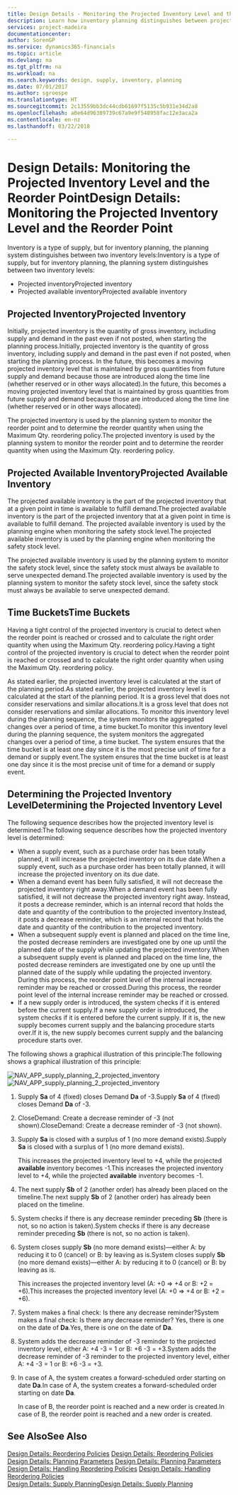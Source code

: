 ```yaml
---
title: Design Details - Monitoring the Projected Inventory Level and the Reorder Point | Microsoft Docs
description: Learn how inventory planning distinguishes between projected inventory and projected available inventory levels.
services: project-madeira
documentationcenter: 
author: SorenGP
ms.service: dynamics365-financials
ms.topic: article
ms.devlang: na
ms.tgt_pltfrm: na
ms.workload: na
ms.search.keywords: design, supply, inventory, planning
ms.date: 07/01/2017
ms.author: sgroespe
ms.translationtype: HT
ms.sourcegitcommit: 2c13559bb3dc44cdb61697f5135c5b931e34d2a8
ms.openlocfilehash: a0e64d96389739c67a9e9f548958fac12e3aca2a
ms.contentlocale: en-nz
ms.lasthandoff: 03/22/2018

---
```

# <a name="design-details-monitoring-the-projected-inventory-level-and-the-reorder-point"></a><span data-ttu-id="c6b02-103">Design Details: Monitoring the Projected Inventory Level and the Reorder Point</span><span class="sxs-lookup"><span data-stu-id="c6b02-103">Design Details: Monitoring the Projected Inventory Level and the Reorder Point</span></span>
<span data-ttu-id="c6b02-104">Inventory is a type of supply, but for inventory planning, the planning system distinguishes between two inventory levels:</span><span class="sxs-lookup"><span data-stu-id="c6b02-104">Inventory is a type of supply, but for inventory planning, the planning system distinguishes between two inventory levels:</span></span>  

* <span data-ttu-id="c6b02-105">Projected inventory</span><span class="sxs-lookup"><span data-stu-id="c6b02-105">Projected inventory</span></span>  
* <span data-ttu-id="c6b02-106">Projected available inventory</span><span class="sxs-lookup"><span data-stu-id="c6b02-106">Projected available inventory</span></span>  

## <a name="projected-inventory"></a><span data-ttu-id="c6b02-107">Projected Inventory</span><span class="sxs-lookup"><span data-stu-id="c6b02-107">Projected Inventory</span></span>  
<span data-ttu-id="c6b02-108">Initially, projected inventory is the quantity of gross inventory, including supply and demand in the past even if not posted, when starting the planning process.</span><span class="sxs-lookup"><span data-stu-id="c6b02-108">Initially, projected inventory is the quantity of gross inventory, including supply and demand in the past even if not posted, when starting the planning process.</span></span> <span data-ttu-id="c6b02-109">In the future, this becomes a moving projected inventory level that is maintained by gross quantities from future supply and demand because those are introduced along the time line (whether reserved or in other ways allocated).</span><span class="sxs-lookup"><span data-stu-id="c6b02-109">In the future, this becomes a moving projected inventory level that is maintained by gross quantities from future supply and demand because those are introduced along the time line (whether reserved or in other ways allocated).</span></span>  

<span data-ttu-id="c6b02-110">The projected inventory is used by the planning system to monitor the reorder point and to determine the reorder quantity when using the Maximum Qty. reordering policy.</span><span class="sxs-lookup"><span data-stu-id="c6b02-110">The projected inventory is used by the planning system to monitor the reorder point and to determine the reorder quantity when using the Maximum Qty. reordering policy.</span></span>  

## <a name="projected-available-inventory"></a><span data-ttu-id="c6b02-111">Projected Available Inventory</span><span class="sxs-lookup"><span data-stu-id="c6b02-111">Projected Available Inventory</span></span>  
<span data-ttu-id="c6b02-112">The projected available inventory is the part of the projected inventory that at a given point in time is available to fulfill demand.</span><span class="sxs-lookup"><span data-stu-id="c6b02-112">The projected available inventory is the part of the projected inventory that at a given point in time is available to fulfill demand.</span></span> <span data-ttu-id="c6b02-113">The projected available inventory is used by the planning engine when monitoring the safety stock level.</span><span class="sxs-lookup"><span data-stu-id="c6b02-113">The projected available inventory is used by the planning engine when monitoring the safety stock level.</span></span>  

<span data-ttu-id="c6b02-114">The projected available inventory is used by the planning system to monitor the safety stock level, since the safety stock must always be available to serve unexpected demand.</span><span class="sxs-lookup"><span data-stu-id="c6b02-114">The projected available inventory is used by the planning system to monitor the safety stock level, since the safety stock must always be available to serve unexpected demand.</span></span>  

## <a name="time-buckets"></a><span data-ttu-id="c6b02-115">Time Buckets</span><span class="sxs-lookup"><span data-stu-id="c6b02-115">Time Buckets</span></span>  
<span data-ttu-id="c6b02-116">Having a tight control of the projected inventory is crucial to detect when the reorder point is reached or crossed and to calculate the right order quantity when using the Maximum Qty. reordering policy.</span><span class="sxs-lookup"><span data-stu-id="c6b02-116">Having a tight control of the projected inventory is crucial to detect when the reorder point is reached or crossed and to calculate the right order quantity when using the Maximum Qty. reordering policy.</span></span>  

<span data-ttu-id="c6b02-117">As stated earlier, the projected inventory level is calculated at the start of the planning period.</span><span class="sxs-lookup"><span data-stu-id="c6b02-117">As stated earlier, the projected inventory level is calculated at the start of the planning period.</span></span> <span data-ttu-id="c6b02-118">It is a gross level that does not consider reservations and similar allocations.</span><span class="sxs-lookup"><span data-stu-id="c6b02-118">It is a gross level that does not consider reservations and similar allocations.</span></span> <span data-ttu-id="c6b02-119">To monitor this inventory level during the planning sequence, the system monitors the aggregated changes over a period of time, a time bucket.</span><span class="sxs-lookup"><span data-stu-id="c6b02-119">To monitor this inventory level during the planning sequence, the system monitors the aggregated changes over a period of time, a time bucket.</span></span> <span data-ttu-id="c6b02-120">The system ensures that the time bucket is at least one day since it is the most precise unit of time for a demand or supply event.</span><span class="sxs-lookup"><span data-stu-id="c6b02-120">The system ensures that the time bucket is at least one day since it is the most precise unit of time for a demand or supply event.</span></span>  

## <a name="determining-the-projected-inventory-level"></a><span data-ttu-id="c6b02-121">Determining the Projected Inventory Level</span><span class="sxs-lookup"><span data-stu-id="c6b02-121">Determining the Projected Inventory Level</span></span>  
<span data-ttu-id="c6b02-122">The following sequence describes how the projected inventory level is determined:</span><span class="sxs-lookup"><span data-stu-id="c6b02-122">The following sequence describes how the projected inventory level is determined:</span></span>  

* <span data-ttu-id="c6b02-123">When a supply event, such as a purchase order has been totally planned, it will increase the projected inventory on its due date.</span><span class="sxs-lookup"><span data-stu-id="c6b02-123">When a supply event, such as a purchase order has been totally planned, it will increase the projected inventory on its due date.</span></span>  
* <span data-ttu-id="c6b02-124">When a demand event has been fully satisfied, it will not decrease the projected inventory right away.</span><span class="sxs-lookup"><span data-stu-id="c6b02-124">When a demand event has been fully satisfied, it will not decrease the projected inventory right away.</span></span> <span data-ttu-id="c6b02-125">Instead, it posts a decrease reminder, which is an internal record that holds the date and quantity of the contribution to the projected inventory.</span><span class="sxs-lookup"><span data-stu-id="c6b02-125">Instead, it posts a decrease reminder, which is an internal record that holds the date and quantity of the contribution to the projected inventory.</span></span>  
* <span data-ttu-id="c6b02-126">When a subsequent supply event is planned and placed on the time line, the posted decrease reminders are investigated one by one up until the planned date of the supply while updating the projected inventory.</span><span class="sxs-lookup"><span data-stu-id="c6b02-126">When a subsequent supply event is planned and placed on the time line, the posted decrease reminders are investigated one by one up until the planned date of the supply while updating the projected inventory.</span></span> <span data-ttu-id="c6b02-127">During this process, the reorder point level of the internal increase reminder may be reached or crossed.</span><span class="sxs-lookup"><span data-stu-id="c6b02-127">During this process, the reorder point level of the internal increase reminder may be reached or crossed.</span></span>  
* <span data-ttu-id="c6b02-128">If a new supply order is introduced, the system checks if it is entered before the current supply.</span><span class="sxs-lookup"><span data-stu-id="c6b02-128">If a new supply order is introduced, the system checks if it is entered before the current supply.</span></span> <span data-ttu-id="c6b02-129">If it is, the new supply becomes current supply and the balancing procedure starts over.</span><span class="sxs-lookup"><span data-stu-id="c6b02-129">If it is, the new supply becomes current supply and the balancing procedure starts over.</span></span>  

<span data-ttu-id="c6b02-130">The following shows a graphical illustration of this principle:</span><span class="sxs-lookup"><span data-stu-id="c6b02-130">The following shows a graphical illustration of this principle:</span></span>  

<span data-ttu-id="c6b02-131">![](media/nav_app_supply_planning_2_projected_inventory.png "NAV_APP_supply_planning_2_projected_inventory")</span><span class="sxs-lookup"><span data-stu-id="c6b02-131">![](media/nav_app_supply_planning_2_projected_inventory.png "NAV_APP_supply_planning_2_projected_inventory")</span></span>  

1. <span data-ttu-id="c6b02-132">Supply **Sa** of 4 (fixed) closes Demand **Da** of -3.</span><span class="sxs-lookup"><span data-stu-id="c6b02-132">Supply **Sa** of 4 (fixed) closes Demand **Da** of -3.</span></span>  
2. <span data-ttu-id="c6b02-133">CloseDemand: Create a decrease reminder of -3 (not shown).</span><span class="sxs-lookup"><span data-stu-id="c6b02-133">CloseDemand: Create a decrease reminder of -3 (not shown).</span></span>  
3. <span data-ttu-id="c6b02-134">Supply **Sa** is closed with a surplus of 1 (no more demand exists).</span><span class="sxs-lookup"><span data-stu-id="c6b02-134">Supply **Sa** is closed with a surplus of 1 (no more demand exists).</span></span>  

     <span data-ttu-id="c6b02-135">This increases the projected inventory level to +4, while the projected **available** inventory becomes -1.</span><span class="sxs-lookup"><span data-stu-id="c6b02-135">This increases the projected inventory level to +4, while the projected **available** inventory becomes -1.</span></span>  

4. <span data-ttu-id="c6b02-136">The next supply **Sb** of 2 (another order) has already been placed on the timeline.</span><span class="sxs-lookup"><span data-stu-id="c6b02-136">The next supply **Sb** of 2 (another order) has already been placed on the timeline.</span></span>  
5. <span data-ttu-id="c6b02-137">System checks if there is any decrease reminder preceding **Sb** (there is not, so no action is taken).</span><span class="sxs-lookup"><span data-stu-id="c6b02-137">System checks if there is any decrease reminder preceding **Sb** (there is not, so no action is taken).</span></span>  
6. <span data-ttu-id="c6b02-138">System closes supply **Sb** (no more demand exists)—either A: by reducing it to 0 (cancel) or B: by leaving as is.</span><span class="sxs-lookup"><span data-stu-id="c6b02-138">System closes supply **Sb** (no more demand exists)—either A: by reducing it to 0 (cancel) or B: by leaving as is.</span></span>  

     <span data-ttu-id="c6b02-139">This increases the projected inventory level (A: +0 => +4 or B: +2 = +6).</span><span class="sxs-lookup"><span data-stu-id="c6b02-139">This increases the projected inventory level (A: +0 => +4 or B: +2 = +6).</span></span>  

7. <span data-ttu-id="c6b02-140">System makes a final check: Is there any decrease reminder?</span><span class="sxs-lookup"><span data-stu-id="c6b02-140">System makes a final check: Is there any decrease reminder?</span></span> <span data-ttu-id="c6b02-141">Yes, there is one on the date of **Da**.</span><span class="sxs-lookup"><span data-stu-id="c6b02-141">Yes, there is one on the date of **Da**.</span></span>  
8. <span data-ttu-id="c6b02-142">System adds the decrease reminder of -3 reminder to the projected inventory level, either A: +4 -3 = 1 or B: +6 -3 = +3.</span><span class="sxs-lookup"><span data-stu-id="c6b02-142">System adds the decrease reminder of -3 reminder to the projected inventory level, either A: +4 -3 = 1 or B: +6 -3 = +3.</span></span>  
9. <span data-ttu-id="c6b02-143">In case of A, the system creates a forward-scheduled order starting on date **Da**.</span><span class="sxs-lookup"><span data-stu-id="c6b02-143">In case of A, the system creates a forward-scheduled order starting on date **Da**.</span></span>  

     <span data-ttu-id="c6b02-144">In case of B, the reorder point is reached and a new order is created.</span><span class="sxs-lookup"><span data-stu-id="c6b02-144">In case of B, the reorder point is reached and a new order is created.</span></span>  

## <a name="see-also"></a><span data-ttu-id="c6b02-145">See Also</span><span class="sxs-lookup"><span data-stu-id="c6b02-145">See Also</span></span>  
<span data-ttu-id="c6b02-146">[Design Details: Reordering Policies](design-details-reordering-policies.md) </span><span class="sxs-lookup"><span data-stu-id="c6b02-146">[Design Details: Reordering Policies](design-details-reordering-policies.md) </span></span>  
<span data-ttu-id="c6b02-147">[Design Details: Planning Parameters](design-details-planning-parameters.md) </span><span class="sxs-lookup"><span data-stu-id="c6b02-147">[Design Details: Planning Parameters](design-details-planning-parameters.md) </span></span>  
<span data-ttu-id="c6b02-148">[Design Details: Handling Reordering Policies](design-details-handling-reordering-policies.md) </span><span class="sxs-lookup"><span data-stu-id="c6b02-148">[Design Details: Handling Reordering Policies](design-details-handling-reordering-policies.md) </span></span>  
[<span data-ttu-id="c6b02-149">Design Details: Supply Planning</span><span class="sxs-lookup"><span data-stu-id="c6b02-149">Design Details: Supply Planning</span></span>](design-details-supply-planning.md)

